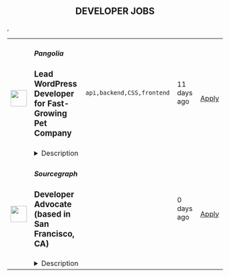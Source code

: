 <div align="center"><h2>DEVELOPER JOBS</h2></div><table><tr>
                <td width="100" height="100" rowspan="2">
                    <img src="https://remotive.com/job/1854159/logo" width="38px" height="auto">
                </td>
                <td width="300">
                    <h5>Pangolia</h5>
                    <h3>Lead WordPress Developer for Fast-Growing Pet Company</h3>
                </td>
                <td width="300">
                    <code>api,backend,CSS,frontend</code>
                </td>
                <td width="200">
                <text>11 days ago</text>
                </td>
                <td width="100" rowspan="2">
                <a href="https://remotive.com/remote-jobs/software-dev/lead-wordpress-developer-for-fast-growing-pet-company-1854159" align="right" target="_blank">Apply</a>
                </td>
            </tr>
            <tr>
                <td colspan="3">
                <details><summary>Description</summary>
                <p class="MsoNormal" style="margin-bottom: 0cm; line-height: normal;"><span style="mso-fareast- mso-font-kerning: 0pt; mso-ligatures: none; mso-ansi-language: #2000; mso-fareast-language: #2000;">(btw, here's a quick video that explains the position: <a href="https://youtu.be/s8aW66ZB8_o?feature=shared" rel="nofollow"><span style="color: blue;">https://youtu.be/s8aW66ZB8_o?feature=shared</span></a>)<br><strong><br></strong></span><strong><span style="mso-fareast-mso-bidi-mso-font-kerning: 0pt; mso-ligatures: none; mso-ansi-language: #2000; mso-fareast-language: #2000;">👉</span></strong><strong><span style="mso-fareast-mso-font-kerning: 0pt; mso-ligatures: none; mso-ansi-language: #2000; mso-fareast-language: #2000;"> Are you a talented web developer who loves WordPress? And do you get excited about building new features that will be used by millions of pet lovers every month? Then this could very well be the opportunity for you!</span></strong></p>
<p> </p>
<p class="MsoNormal" style="margin-bottom: 0cm; line-height: normal;"><span style="mso-fareast- mso-font-kerning: 0pt; mso-ligatures: none; mso-ansi-language: #2000; mso-fareast-language: #2000;"><br>We’re <a href="https://pangolia.com/" rel="nofollow"><span style="color: blue;">Pangolia</span></a>—one of the fastest-growing pet companies, and we’re on a mission to create the biggest, most helpful pet company in the world. Our largest sites: <a href="https://www.catster.com/" rel="nofollow"><span style="color: blue;">Catster.com</span></a>, <a href="https://www.dogster.com/" rel="nofollow"><span style="color: blue;">Dogster.com</span></a>, <a href="https://www.hepper.com/" rel="nofollow"><span style="color: blue;">Hepper.com</span></a>, and <a href="https://petkeen.com/" rel="nofollow"><span style="color: blue;">PetKeen.com</span></a> are visited by more than 60 million pet lovers every year, and we’re undergoing rapid growth.</span></p>
<p> </p>
<p class="MsoNormal" style="margin-bottom: 0cm; line-height: normal;"><span style="mso-fareast- mso-font-kerning: 0pt; mso-ligatures: none; mso-ansi-language: #2000; mso-fareast-language: #2000;"><br>Our media sites are all built on WordPress, and our own cat furniture e-commerce brand, Hepper, is running on WooCommerce.</span></p>
<p> </p>
<p class="MsoNormal" style="margin-bottom: 12.0pt; line-height: normal;"><span style="mso-fareast- mso-font-kerning: 0pt; mso-ligatures: none; mso-ansi-language: #2000; mso-fareast-language: #2000;"><br>In this position you would be the lead web developer, which will consist of fixing the issues that come up, proactively keeping our sites secure, and building new things.</span></p>
<p> </p>
<p class="MsoNormal" style="margin-bottom: 12.0pt; line-height: normal;"><span style="mso-fareast- mso-font-kerning: 0pt; mso-ligatures: none; mso-ansi-language: #2000; mso-fareast-language: #2000;">We’re a 100% remote company so you’d have the freedom to work from anywhere. It's a full-time position (40 hours a week), yet you get to plan your own schedule and work whenever you want. You will become an integral member of our team at Pangolia consisting of a diverse group of more than 80 talented individuals from all over the world, joining us on our united goal of building the biggest, most helpful pet company in the world.</span></p>
<p> </p>
<p class="MsoNormal" style="margin-bottom: 12.0pt; line-height: normal;"><span style="mso-fareast- mso-bidi-mso-font-kerning: 0pt; mso-ligatures: none; mso-ansi-language: #2000; mso-fareast-language: #2000;">📌</span><span style="mso-fareast- mso-font-kerning: 0pt; mso-ligatures: none; mso-ansi-language: #2000; mso-fareast-language: #2000;"> Note: we’re a fast-paced kickass team with very high expectations of ourselves and each other, and <strong>we work really hard</strong>. The webdev department needs to become kickass, so this position will definitely require working on some weekends.</span></p>
<p> </p>
<p class="MsoNormal" style="margin-bottom: 12.0pt; line-height: normal;"><span style="mso-fareast- mso-bidi-mso-font-kerning: 0pt; mso-ligatures: none; mso-ansi-language: #2000; mso-fareast-language: #2000;">💻</span><span style="mso-fareast- mso-font-kerning: 0pt; mso-ligatures: none; mso-ansi-language: #2000; mso-fareast-language: #2000;"> We’re looking for a fullstack developer. However, for this position, <strong>it is much more important to be great at backend coding than frontend design</strong>. Our sites already look great on the front end, but it’s mainly on the back end where a lot of work needs to be done. (we also have graphic designers on our team)</span></p>
<p> </p>
<p class="MsoNormal" style="margin-bottom: 12.0pt; line-height: normal;"><span style="mso-fareast- mso-bidi-mso-font-kerning: 0pt; mso-ligatures: none; mso-ansi-language: #2000; mso-fareast-language: #2000;">💬</span><span style="mso-fareast- mso-font-kerning: 0pt; mso-ligatures: none; mso-ansi-language: #2000; mso-fareast-language: #2000;"> <strong>Strong communication and team collaboration skills are a MUST. </strong>We're a remote company, so great communication is a fundamental part of making the company thrive.</span></p>
<p> </p>
<p class="MsoNormal" style="margin-bottom: 12.0pt; line-height: normal;"><span style="mso-fareast- mso-font-kerning: 0pt; mso-ligatures: none; mso-ansi-language: #2000; mso-fareast-language: #2000;">—&gt; All in all, this is a great opportunity if you’re an amazing developer looking to rapidly grow your skills whilst working alongside peers who are at the top of their field.</span></p>
<p> </p>
<div class="h2" style="margin-bottom: 0cm; line-height: normal;"><strong><span style="mso-fareast- mso-font-kerning: 0pt; mso-ligatures: none; mso-ansi-language: #2000; mso-fareast-language: #2000;">Big projects in front of us right now:</span></strong></div>
<div class="h2" style="margin-bottom: 0cm; line-height: normal;"> </div>
<ol style="">
<li style=""><span style="mso-fareast- mso-font-kerning: 0pt; mso-ligatures: none; mso-ansi-language: #2000; mso-fareast-language: #2000;">Make Catster.com, Dogster.com, PetKeen.com, and Hepper.com the fastest loading websites when compared to our competitors, and have fewer display ads than the competition.<br></span></li>
<li style=""><span style="mso-fareast- mso-font-kerning: 0pt; mso-ligatures: none; mso-ansi-language: #2000; mso-fareast-language: #2000;">Build out the Hepper.com e-commerce experience: revamping checkout pages, category pages, product listings, and making sure that data analytics on Hepper is properly configured.<br></span></li>
<li style=""><span style="mso-fareast- mso-font-kerning: 0pt; mso-ligatures: none; mso-ansi-language: #2000; mso-fareast-language: #2000;">Clearing the big backlog of tasks that has piled up over the last couple of months. We are behind, and we have lots to do, so it’s important that you hit the ground running!</span></li>
<li style=""><span style="mso-fareast- mso-font-kerning: 0pt; mso-ligatures: none; mso-ansi-language: #2000; mso-fareast-language: #2000;">In this role, you would over the next 3-4 months hire 1-2 developers in your department. So, it’s crucial that you’re excited about managing, inspiring, and doing code reviews with other developers too.</span></li>
</ol>
<p> </p>
<p class="MsoNormal" style="margin-bottom: 0cm; line-height: normal;"><strong><span style="mso-fareast- mso-font-kerning: 0pt; mso-ligatures: none; mso-ansi-language: #2000; mso-fareast-language: #2000;">You will be responsible for<br></span></strong></p>
<ul style="">
<li class="MsoNormal" style=""><span style="mso-fareast-mso-font-kerning: 0pt; mso-ligatures: none; mso-ansi-language: #2000; mso-fareast-language: #2000;">Making the webdev department kickass: catching up with the backlog of tasks, and being an amazing communicator.</span></li>
<li class="MsoNormal" style=""><span style="mso-fareast- mso-font-kerning: 0pt; mso-ligatures: none; mso-ansi-language: #2000; mso-fareast-language: #2000;">After 3-4 hiring months: hiring 1-2 web developers who will work under you. It’s therefore important you are excited about hiring, managing, and doing code reviews with developers. We can help teach you the skills to hire and manage developers, though, you must be excited about this for this to work.<br></span></li>
<li class="MsoNormal" style=""><span style="mso-fareast- mso-font-kerning: 0pt; mso-ligatures: none; mso-ansi-language: #2000; mso-fareast-language: #2000;">Developing new tools and software that help millions of pet lovers every month (could for example be to develop a Puppy Weight Chart Tool / Calculator that helps pet owners predict how fast, and how big their dog will grow)</span></li>
<li class="MsoNormal" style=""><span style="mso-fareast- mso-font-kerning: 0pt; mso-ligatures: none; mso-ansi-language: #2000; mso-fareast-language: #2000;">Developing, testing, and maintaining new features and solutions for our WordPress sites for desktop and mobile browsers that are optimized for high traffic.<br></span></li>
<li class="MsoNormal" style=""><span style="mso-fareast- mso-font-kerning: 0pt; mso-ligatures: none; mso-ansi-language: #2000; mso-fareast-language: #2000;">Create, review, and update technical documentation such as contributing to our development processes, QA procedures, and technical planning</span></li>
<li class="MsoNormal" style=""><span style="mso-fareast- mso-font-kerning: 0pt; mso-ligatures: none; mso-ansi-language: #2000; mso-fareast-language: #2000;">Communicating and supporting our content and marketing departments with dev/IT requests, troubleshooting, fixing bugs<br></span></li>
<li class="MsoNormal" style=""><span style="mso-fareast- mso-font-kerning: 0pt; mso-ligatures: none; mso-ansi-language: #2000; mso-fareast-language: #2000;">Performing scheduled and non-scheduled maintenance and security updates on our WordPress sites</span></li>
<li class="MsoNormal" style=""><span style="mso-fareast- mso-font-kerning: 0pt; mso-ligatures: none; mso-ansi-language: #2000; mso-fareast-language: #2000;">Always proactively being on top of things and securing and protecting our WordPress sites from hackers and malware, as well as eliminating risks<br></span></li>
<li class="MsoNormal" style=""><span style="mso-fareast- mso-font-kerning: 0pt; mso-ligatures: none; mso-ansi-language: #2000; mso-fareast-language: #2000;">Be informed of relevant new technology and best practices</span></li>
</ul>
<p> </p>
<p class="MsoNormal" style="margin-bottom: 0cm; line-height: normal;"><strong><span style="mso-fareast- mso-font-kerning: 0pt; mso-ligatures: none; mso-ansi-language: #2000; mso-fareast-language: #2000;">You are expected to have:</span></strong></p>
<p> </p>
<ul style="" type="disc">
<li class="MsoNormal" style=""><span style="mso-fareast- mso-font-kerning: 0pt; mso-ligatures: none; mso-ansi-language: #2000; mso-fareast-language: #2000;"><span style="mso-fareast- mso-font-kerning: 0pt; mso-ligatures: none; mso-ansi-language: #2000; mso-fareast-language: #2000;">Experience with HTML, CSS, JavaScript/jQuery, and PHP</span></span></li>
<li class="MsoNormal" style=""><span style="mso-fareast- mso-font-kerning: 0pt; mso-ligatures: none; mso-ansi-language: #2000; mso-fareast-language: #2000;"><span style="mso-fareast- mso-font-kerning: 0pt; mso-ligatures: none; mso-ansi-language: #2000; mso-fareast-language: #2000;">Experience with MySQL and managing databases</span></span></li>
<li class="MsoNormal" style=""><span style="mso-fareast- mso-font-kerning: 0pt; mso-ligatures: none; mso-ansi-language: #2000; mso-fareast-language: #2000;"><span style="mso-fareast- mso-font-kerning: 0pt; mso-ligatures: none; mso-ansi-language: #2000; mso-fareast-language: #2000;">Experience with WordPress development (e.g. themes, hooks, filters, plugin API, etc)</span></span></li>
<li class="MsoNormal" style=""><span style="mso-fareast- mso-font-kerning: 0pt; mso-ligatures: none; mso-ansi-language: #2000; mso-fareast-language: #2000;"><span style="mso-fareast- mso-font-kerning: 0pt; mso-ligatures: none; mso-ansi-language: #2000; mso-fareast-language: #2000;">Experience with build tools like Webpack or ViteJS</span></span></li>
<li class="MsoNormal" style=""><span style="mso-fareast- mso-font-kerning: 0pt; mso-ligatures: none; mso-ansi-language: #2000; mso-fareast-language: #2000;"><span style="mso-fareast- mso-font-kerning: 0pt; mso-ligatures: none; mso-ansi-language: #2000; mso-fareast-language: #2000;">Experience with Composer and a basic understanding of autoloading, dependency management, and dependency injection</span></span></li>
<li class="MsoNormal" style=""><span style="mso-fareast- mso-font-kerning: 0pt; mso-ligatures: none; mso-ansi-language: #2000; mso-fareast-language: #2000;"><span style="mso-fareast- mso-font-kerning: 0pt; mso-ligatures: none; mso-ansi-language: #2000; mso-fareast-language: #2000;">Experience with SSH and comfortable with basic terminal usage</span></span></li>
<li class="MsoNormal" style=""><span style="mso-fareast- mso-font-kerning: 0pt; mso-ligatures: none; mso-ansi-language: #2000; mso-fareast-language: #2000;"><span style="mso-fareast- mso-font-kerning: 0pt; mso-ligatures: none; mso-ansi-language: #2000; mso-fareast-language: #2000;">Experience with Git (and GitHub)</span></span></li>
<li class="MsoNormal" style=""><span style="mso-fareast- mso-font-kerning: 0pt; mso-ligatures: none; mso-ansi-language: #2000; mso-fareast-language: #2000;"><span style="mso-fareast- mso-font-kerning: 0pt; mso-ligatures: none; mso-ansi-language: #2000; mso-fareast-language: #2000;">Troubleshooting abilities (ie include finding CSS and JavaScript conflicts using browser developer tools, navigating codebases in theme and plugins, and determining whether a plugin or theme code could be causing a code conflict)</span></span></li>
<li class="MsoNormal" style=""><span style="mso-fareast- mso-font-kerning: 0pt; mso-ligatures: none; mso-ansi-language: #2000; mso-fareast-language: #2000;"><span style="mso-fareast- mso-font-kerning: 0pt; mso-ligatures: none; mso-ansi-language: #2000; mso-fareast-language: #2000;">The ability to take a project on your own and get it done before the deadline</span></span></li>
<li class="MsoNormal" style=""><span style="mso-fareast- mso-font-kerning: 0pt; mso-ligatures: none; mso-ansi-language: #2000; mso-fareast-language: #2000;"><span style="mso-fareast- mso-font-kerning: 0pt; mso-ligatures: none; mso-ansi-language: #2000; mso-fareast-language: #2000;">Strong communication skills. This is a MUST as we work remotely. (most of our communication is written in Slack with occasional calls)</span></span>
<p> </p>
</li>
</ul>
<p class="MsoNormal" style="margin-bottom: 0cm; line-height: normal;"><span style="mso-fareast- mso-font-kerning: 0pt; mso-ligatures: none; mso-ansi-language: #2000; mso-fareast-language: #2000;"> </span></p>
<p class="MsoNormal" style="margin-bottom: 12.0pt; line-height: normal;"><strong><span style="mso-fareast- mso-font-kerning: 0pt; mso-ligatures: none; mso-ansi-language: #2000; mso-fareast-language: #2000;">The Type of Person We Would Love For This Role</span></strong></p>
<p> </p>
<p class="MsoNormal" style="margin-bottom: 0cm; line-height: normal;"><span style="mso-fareast- mso-font-kerning: 0pt; mso-ligatures: none; mso-ansi-language: #2000; mso-fareast-language: #2000;">—&gt; You are a dependable, friendly communicator</span></p>
<p> </p>
<p class="MsoNormal" style="margin-bottom: 0cm; line-height: normal;"><span style="mso-fareast- mso-font-kerning: 0pt; mso-ligatures: none; mso-ansi-language: #2000; mso-fareast-language: #2000;">—&gt; You’re passionate about solving problems with smart and elegant programming solutions. Your code is clean, understandable, and well-commented</span></p>
<p> </p>
<p class="MsoNormal" style="margin-bottom: 0cm; line-height: normal;"><span style="mso-fareast- mso-font-kerning: 0pt; mso-ligatures: none; mso-ansi-language: #2000; mso-fareast-language: #2000;">—&gt; You’re a self-starter who loves taking initiative and seeing things through to completion.</span></p>
<p> </p>
<p class="MsoNormal" style="margin-bottom: 0cm; line-height: normal;"><span style="mso-fareast- mso-font-kerning: 0pt; mso-ligatures: none; mso-ansi-language: #2000; mso-fareast-language: #2000;">—&gt; You have the curiosity and desire to learn and grow your skills and discover new modern practices and follow the latest trends in WordPress</span></p>
<p> </p>
<p class="MsoNormal" style="margin-bottom: 12.0pt; line-height: normal;"><span style="mso-fareast- mso-font-kerning: 0pt; mso-ligatures: none; mso-ansi-language: #2000; mso-fareast-language: #2000;">—&gt; You’re able to juggle around and work on different projects and side tasks on a weekly basis. While we wish we could focus on one thing for weeks at a time to make it perfect, that’s often not the reality in a competitive market.</span></p>
<p> </p>
<p class="MsoNormal" style="margin-bottom: 0cm; line-height: normal;"><strong><span style="mso-fareast- mso-font-kerning: 0pt; mso-ligatures: none; mso-ansi-language: #2000; mso-fareast-language: #2000;">Benefits/Perks when working at Pangolia</span></strong></p>
<p> </p>
<p class="MsoNormal" style="margin-bottom: 0cm; line-height: normal;"><span style="mso-fareast- mso-bidi-mso-font-kerning: 0pt; mso-ligatures: none; mso-ansi-language: #2000; mso-fareast-language: #2000;">🌏</span><span style="mso-fareast- mso-font-kerning: 0pt; mso-ligatures: none; mso-ansi-language: #2000; mso-fareast-language: #2000;"> Work from anywhere (we’re 100% remote)</span></p>
<p> </p>
<p class="MsoNormal" style="margin-bottom: 0cm; line-height: normal;"><span style="mso-fareast- mso-bidi-mso-font-kerning: 0pt; mso-ligatures: none; mso-ansi-language: #2000; mso-fareast-language: #2000;">💡</span><span style="mso-fareast- mso-font-kerning: 0pt; mso-ligatures: none; mso-ansi-language: #2000; mso-fareast-language: #2000;"> Work with a hard-working, talented team of kickass people</span></p>
<p> </p>
<p class="MsoNormal" style="margin-bottom: 0cm; line-height: normal;"><span style="mso-fareast- mso-bidi-mso-font-kerning: 0pt; mso-ligatures: none; mso-ansi-language: #2000; mso-fareast-language: #2000;">🕑</span><span style="mso-fareast- mso-font-kerning: 0pt; mso-ligatures: none; mso-ansi-language: #2000; mso-fareast-language: #2000;"> Flexible work hours, you get to plan your own schedule and work whenever you want</span></p>
<p> </p>
<p class="MsoNormal" style="margin-bottom: 0cm; line-height: normal;"><span style="mso-fareast- mso-bidi-mso-font-kerning: 0pt; mso-ligatures: none; mso-ansi-language: #2000; mso-fareast-language: #2000;">🌴</span><span style="mso-fareast- mso-font-kerning: 0pt; mso-ligatures: none; mso-ansi-language: #2000; mso-fareast-language: #2000;"> Company retreats! (we just did a company retreat in Phuket, Thailand!)</span></p>
<p> </p>
<p class="MsoNormal" style="margin-bottom: 0cm; line-height: normal;"><span style="mso-fareast- mso-bidi-mso-font-kerning: 0pt; mso-ligatures: none; mso-ansi-language: #2000; mso-fareast-language: #2000;">💰</span><span style="mso-fareast- mso-font-kerning: 0pt; mso-ligatures: none; mso-ansi-language: #2000; mso-fareast-language: #2000;"> Your payment is paid biweekly (You’re paid every two weeks)</span></p>
<p> </p>
<p class="MsoNormal" style="margin-bottom: 0cm; line-height: normal;"><strong><span style="mso-fareast- mso-bidi-mso-font-kerning: 0pt; mso-ligatures: none; mso-ansi-language: #2000; mso-fareast-language: #2000;">💻</span></strong><span style="mso-fareast- mso-font-kerning: 0pt; mso-ligatures: none; mso-ansi-language: #2000; mso-fareast-language: #2000;"> We encourage you to find a working environment that suits your needs the best if working from home every single day isn’t for you. (We’ll cover monthly membership and/or day passes for co-working spaces.)<br></span><span style="mso-fareast-mso-bidi-mso-font-kerning: 0pt; mso-ligatures: none; mso-ansi-language: #2000; mso-fareast-language: #2000;">⛱️</span><span style="mso-fareast-mso-font-kerning: 0pt; mso-ligatures: none; mso-ansi-language: #2000; mso-fareast-language: #2000;"> 21 days of paid time off every year</span></p>
<p> </p>
<p class="MsoNormal" style="margin-bottom: 0cm; line-height: normal;"><span style="mso-fareast- mso-bidi-mso-font-kerning: 0pt; mso-ligatures: none; mso-ansi-language: #2000; mso-fareast-language: #2000;">🤝</span><span style="mso-fareast- mso-font-kerning: 0pt; mso-ligatures: none; mso-ansi-language: #2000; mso-fareast-language: #2000;"> Your work with a great, talented team that produces a high-growth work environment (we move fast)</span></p>
<p> </p>
<p class="MsoNormal" style="margin-bottom: 12.0pt; line-height: normal;"><span style="mso-fareast- mso-bidi-mso-font-kerning: 0pt; mso-ligatures: none; mso-ansi-language: #2000; mso-fareast-language: #2000;">📈</span><span style="mso-fareast- mso-font-kerning: 0pt; mso-ligatures: none; mso-ansi-language: #2000; mso-fareast-language: #2000;"> Opportunity to move up in the company, and earn higher pay and bonuses</span></p>
<p> </p>
<p class="MsoNormal" style="margin-bottom: 0cm; line-height: normal;"><strong><span style="mso-fareast- mso-font-kerning: 0pt; mso-ligatures: none; mso-ansi-language: #2000; mso-fareast-language: #2000;">Some things to know about our workflow</span></strong></p>
<p> </p>
<ul style="" type="disc">
<li class="MsoNormal" style=""><span style="mso-fareast- mso-font-kerning: 0pt; mso-ligatures: none; mso-ansi-language: #2000; mso-fareast-language: #2000;"><span style="mso-fareast- mso-font-kerning: 0pt; mso-ligatures: none; mso-ansi-language: #2000; mso-fareast-language: #2000;">Every Monday, we have a one-on-one Zoom meeting to discuss our goals, whether you are meeting your goals, what went well, what did not go well, and so on.</span></span>
<p> </p>
</li>
<li class="MsoNormal" style=""><span style="mso-fareast- mso-font-kerning: 0pt; mso-ligatures: none; mso-ansi-language: #2000; mso-fareast-language: #2000;"><span style="mso-fareast- mso-font-kerning: 0pt; mso-ligatures: none; mso-ansi-language: #2000; mso-fareast-language: #2000;">You would work directly with the CEO, Simon, who trusts you with your responsibility areas and empowers you to come up with and for you to find the solutions. In other words: this role has a lot of freedom for you to work in the way that you think is best for the company. Simon and the team do not micromanage and have no interest in doing so.</span></span>
<p> </p>
</li>
<li class="MsoNormal" style=""><span style="mso-fareast- mso-font-kerning: 0pt; mso-ligatures: none; mso-ansi-language: #2000; mso-fareast-language: #2000;"><span style="mso-fareast- mso-font-kerning: 0pt; mso-ligatures: none; mso-ansi-language: #2000; mso-fareast-language: #2000;">You’re also responsible for maintaining the Github repository of the project you’re working on, committing/pushing/documenting your changes, commenting on your code, and writing SOPs or technical documentation (if necessary). It doesn’t have to be pages long and can be very short and concise. But, as a developer, it makes life so much easier if you can return to your code in the future without having to think too hard about what you did. This is also about being considerate of your teammates' time.</span></span>
<p> </p>
</li>
<li class="MsoNormal" style=""><span style="mso-fareast- mso-font-kerning: 0pt; mso-ligatures: none; mso-ansi-language: #2000; mso-fareast-language: #2000;"><span style="mso-fareast- mso-font-kerning: 0pt; mso-ligatures: none; mso-ansi-language: #2000; mso-fareast-language: #2000;">There must be some overlap in our working hours so you can respond to urgent requests (if any) or chat with your manager or any of our departments on demand if they have an IT question. This means that some extra tasks may arise during the week.</span></span>
<p> </p>
</li>
<li class="MsoNormal" style=""><span style="mso-fareast- mso-font-kerning: 0pt; mso-ligatures: none; mso-ansi-language: #2000; mso-fareast-language: #2000;"><span style="mso-fareast- mso-font-kerning: 0pt; mso-ligatures: none; mso-ansi-language: #2000; mso-fareast-language: #2000;">You might have a day where one of our team members needs something urgent and needs it done the same or the next day, which can be valuable to the company, or a major issue needs to be fixed ASAP, in which case you might have to drop what you're working on and work on that. If your main project's deadline cannot be met because of this (which is understandable), you should be able to communicate this on time.</span></span>
<p> </p>
</li>
<li class="MsoNormal" style=""><span style="mso-fareast- mso-font-kerning: 0pt; mso-ligatures: none; mso-ansi-language: #2000; mso-fareast-language: #2000;"><span style="mso-fareast- mso-font-kerning: 0pt; mso-ligatures: none; mso-ansi-language: #2000; mso-fareast-language: #2000;">However, most of the time you are able to work on your main projects in solitary. We understand that developers need complete focus. You can also chat and ask questions in our Slack channels.</span></span>
<p> </p>
</li>
</ul>
<p class="MsoNormal" style="margin-bottom: 0cm; line-height: normal;"><strong><span style="mso-fareast- mso-font-kerning: 0pt; mso-ligatures: none; mso-ansi-language: #2000; mso-fareast-language: #2000;">The team (and our work culture)</span></strong></p>
<p> </p>
<p class="MsoNormal" style="margin-bottom: 12.0pt; line-height: normal;"><span style="mso-fareast- mso-font-kerning: 0pt; mso-ligatures: none; mso-ansi-language: #2000; mso-fareast-language: #2000;">You’ll get to be part of a 100% remote company consisting of a diverse group of 80 talented individuals from all over the world. The people you will find on the team are veterinarians, marketers, content writers, editors, social media managers, graphics designers, content managers, and a lot more.</span></p>
<p> </p>
<p class="MsoNormal" style="margin-bottom: 12.0pt; line-height: normal;"><span style="mso-fareast- mso-font-kerning: 0pt; mso-ligatures: none; mso-ansi-language: #2000; mso-fareast-language: #2000;">And you’ll get to join us on our united mission of improving the lives of pets and those who care for them. We dream big, and our mission is to become the biggest, most helpful pet company in the world.</span></p>
<p> </p>
<p class="MsoNormal" style="margin-bottom: 12.0pt; line-height: normal;"><span style="mso-fareast- mso-font-kerning: 0pt; mso-ligatures: none; mso-ansi-language: #2000; mso-fareast-language: #2000;">You’ll get to be part of a company that’s undergoing hyper-growth, and the fast-paced work environment that comes with it.</span></p>
<p> </p>
<p class="MsoNormal" style="margin-bottom: 12.0pt; line-height: normal;"><span style="mso-fareast- mso-font-kerning: 0pt; mso-ligatures: none; mso-ansi-language: #2000; mso-fareast-language: #2000;">And we’ve managed to grow at a healthy pace without ever sacrificing our culture and values.</span></p>
<p> </p>
<p class="MsoNormal" style="margin-bottom: 12.0pt; line-height: normal;"><span style="mso-fareast- mso-font-kerning: 0pt; mso-ligatures: none; mso-ansi-language: #2000; mso-fareast-language: #2000;">Our company culture is focused on work and collaboration, but also being open to the casual humor and chatter that makes us get to know each other.</span></p>
<p> </p>
<p class="MsoNormal" style="margin-bottom: 0cm; line-height: normal;"><span style="mso-fareast- mso-font-kerning: 0pt; mso-ligatures: none; mso-ansi-language: #2000; mso-fareast-language: #2000;">We value the freedom of being able to work from anywhere, trust, and collaboration.</span></p>
<img src="https://remotive.com/job/track/1854159/blank.gif?source=public_api" alt=""/>
                </details>
                </td>
            </tr>,<tr>
                <td width="100" height="100" rowspan="2">
                    <img src="https://pbs.twimg.com/profile_images/1428393724527190022/4mt5PACL_400x400.png" width="38px" height="auto">
                </td>
                <td width="300">
                    <h5>Sourcegraph</h5>
                    <h3>Developer Advocate (based in San Francisco, CA)</h3>
                </td>
                <td width="300">
                    <code></code>
                </td>
                <td width="200">
                <text>0 days ago</text>
                </td>
                <td width="100" rowspan="2">
                <a href="https://boards.greenhouse.io/sourcegraph91/jobs/4913314004" align="right" target="_blank">Apply</a>
                </td>
            </tr>
            <tr>
                <td colspan="3">
                <details><summary>Description</summary>
                
    <div class="content-intro"><h3>ALL SOURCEGRAPH ROLES ARE FULLY REMOTE</h3>
<h2><span style="color: #a112ff;">Who we are</span></h2>
<p>Our mission at Sourcegraph is to make it so that&nbsp;<a class="c-link" href="https://handbook.sourcegraph.com/strategy-goals/strategy" target="_blank" data-stringify-link="https://handbook.sourcegraph.com/strategy-goals/strategy" data-sk="tooltip_parent">everyone can code</a>, not just ~0.1% of the population. Our code graph powers Cody, the most powerful and accurate AI coding assistant, as well as our Code Search product, which helps devs explore their entire codebase and make large-scale migrations and security fixes. We’re building software that builds software, and in doing so we’re making devs more productive and preparing for a world where a lot more code gets written.</p>
<p>It’s an exciting time to join Sourcegraph. AI has taken over the world, and we’ve spent the last 10 years building infrastructure that’s integral to making AI generated code more powerful and accurate. Our customers include 4/5 FAANG companies, 4 of the top 10 banks, government organizations, Uber, Plaid, and many other companies building the software that pushes the world forward. We’ve raised $225M at a $2.625B valuation from <a class="c-link" href="https://techcrunch.com/2021/07/13/sourcegraph-raises-125m-series-d-on-2-6b-valuation-for-universal-code-search-tool/" target="_blank" data-stringify-link="https://techcrunch.com/2021/07/13/sourcegraph-raises-125m-series-d-on-2-6b-valuation-for-universal-code-search-tool/" data-sk="tooltip_parent">Andreessen Horowitz</a>,&nbsp;<a class="c-link" href="https://about.sourcegraph.com/blog/series-c-with-sequoia/" target="_blank" data-stringify-link="https://about.sourcegraph.com/blog/series-c-with-sequoia/" data-sk="tooltip_parent">Sequoia</a>,&nbsp;<a class="c-link" href="https://www.redpoint.com/companies/sourcegraph/" target="_blank" data-stringify-link="https://www.redpoint.com/companies/sourcegraph/" data-sk="tooltip_parent">Redpoint</a>,&nbsp;<a class="c-link" href="https://medium.com/craft-ventures/why-we-invested-in-sourcegraph-5ace28317e3d" target="_blank" data-stringify-link="https://medium.com/craft-ventures/why-we-invested-in-sourcegraph-5ace28317e3d" data-sk="tooltip_parent">Craft</a>&nbsp;and others. We’re making ambitious bets on our future and we’re looking to hire exceptional people to join our team as we make Sourcegraph one of the biggest and most influential companies in the world.</p></div>

    <h2><span style="color: rgb(140, 51, 236);">Working hours</span></h2>
<p>While Sourcegraph is fully remote, we require the successful candidate for this role to reside in San Francisco, California. Regular attendance at weekly Developer and AI events in the city is an essential aspect of this position.</p>
<h2><span style="color: rgb(140, 51, 236);">Why this job is exciting</span></h2>
<p><a href="https://about.sourcegraph.com/cody?utm_source=google&amp;utm_medium=cpc&amp;utm_campaign=19895311885&amp;utm_term=sourcegraph%20cody&amp;gclid=CjwKCAjw0ZiiBhBKEiwA4PT9z9jbT-6ncbQS5bLcQHfuIy9Je5bCogDwICrbbZ8Z9TkwiKkenGMuFRoCptEQAvD_BwE">Cody</a> is the best AI coding assistant today, and you'll get to help build it and get it in the hands of millions of devs. (It's also open source and built in public.) AI applied to software engineering will change the world more than any single other technology. We're perfectly positioned to keep building the best coding AI because of our large-scale, deep understanding of code inside the most advanced companies in the world and across the world of public code.</p>
<p>As a Developer Advocate, you will spend 75% of your time engaging with Developers at events in person and 25% of your time creating content and recording videos.</p>
<h2><span style="color: rgb(140, 51, 236);">Job responsibilities</span></h2>
<ul>
<li>Attend 1-3 meet-ups and events in San Francisco weekly</li>
<li>Represent our user community within Sourcegraph</li>
<li>Build apps with Cody in public</li>
<li>Build integrations on top of Cody (such as teaching Cody how to use and gather information from other dev tools, including logging, perf, etc., tools)</li>
<li>Livestream and record demos of what you build, for Twitter, YouTube, Twitch, etc.</li>
<li>Be an incredibly helpful and inspirational member of our dev community yourself and help grow it</li>
<li>Write awesome technical blog posts</li>
<li>Promote Sourcegraph on social media</li>
<li>Help connect our user community growth to our product-led growth engine</li>
<li>Overall, help define what dev advocacy means at Sourcegraph</li>
</ul>
<h2><span style="color: rgb(140, 51, 236);">Skills and experience</span></h2>
<p>Your skill-set:</p>
<ul>
<li>You are intrinsically motivated by Sourcegraph’s mission and <a href="https://about.sourcegraph.com/cody?utm_source=google&amp;utm_medium=cpc&amp;utm_campaign=19895311885&amp;utm_term=sourcegraph%20cody&amp;gclid=CjwKCAjw0ZiiBhBKEiwA4PT9z9jbT-6ncbQS5bLcQHfuIy9Je5bCogDwICrbbZ8Z9TkwiKkenGMuFRoCptEQAvD_BwE">Cody</a>.&nbsp;</li>
<li>Experience as a software engineer or prolific coding</li>
<li>TypeScript skills (<a href="https://sourcegraph.com/github.com/sourcegraph/sourcegraph/-/tree/client/cody">Cody's code</a> is open source)</li>
<li>Able to communicate technical concepts in a simple and engaging way</li>
<li>Experience creating high-quality technical writing and videos</li>
<li>Experience working in a high-agency environment that requires ownership</li>
</ul>
<p>&nbsp;Bonus Points:</p>
<ul>
<li>You’ve established a strong following on social media platforms</li>
</ul>
<h2><span style="color: rgb(140, 51, 236);">Level</span></h2>
<p>This job is an IC2-IC3.&nbsp; You can read more about <a href="https://handbook.sourcegraph.com/benefits-pay-perks/pay-expenses/compensation/leveling-guide/">our job leveling philosophy</a> in our Handbook.</p>
<h2><span style="color: rgb(140, 51, 236);">Compensation</span></h2>
<p><strong>We pay you an above-average salary</strong> because we want to hire the best people who are fully focused on helping Sourcegraph succeed, not worried about paying bills. You will have the flexibility to work and live anywhere in the world<em> (unless specified otherwise in the job description)</em>, and we’ll never take your location or current/past salary information into account when determining your compensation.&nbsp; As an <a href="https://handbook.sourcegraph.com/company-info-and-process/values/#sts=Open%20and%20transparent">open and transparent </a>company that values equitable and competitive compensation for everyone, our <a href="https://handbook.sourcegraph.com/benefits-pay-perks/pay-expenses/compensation/">compensation ranges are visible</a> to every single Sourcegraph Teammate. To determine your salary, we use a number of market and data-driven salary sources and target the high-end of the range, ensuring that we’re always paying above market regardless of where you live in the world.&nbsp;&nbsp;</p>
<p>The target compensation for this role is $128,314 USD (IC2) and $158,404 (IC3)&nbsp; base.</p>
<p>&nbsp;In addition to our cash compensation, we offer equity (because when we succeed as a company, we want you to succeed, too) and generous <a href="https://handbook.sourcegraph.com/benefits-pay-perks/benefits-perks/">perks &amp; benefits</a>.</p>
<h2><strong><span style="color: #8c33ec;">Interview process</span>&nbsp;</strong></h2>
<p><em><span style="font-weight: 400;">Below is the interview process you can expect for this role (you can read more about </span></em><a href="https://handbook.sourcegraph.com/talent/types_of_interviews"><em><span style="font-weight: 400;">the types of interviews</span></em></a><em><span style="font-weight: 400;"> in our Handbook). It may look like a lot of steps, but rest assured that we move quickly and the steps are designed to help you get the information needed to determine if we’re the right fit for you… Interviewing is a two-way street, after all!&nbsp;</span></em></p>
<p><span style="font-weight: 400;">We expect the interview process to take 4.5</span><span style="font-weight: 400;">&nbsp;</span><span style="font-weight: 400;">hours in total.</span><span style="font-weight: 400;">&nbsp;</span><span style="font-weight: 400;"><br><br></span></p>
<p><strong>👋 Introduction Stage</strong><span style="font-weight: 400;"> - we have initial conversations to get to know you better…</span></p>
<ul>
<li style="font-weight: 400;"><span style="font-weight: 400;">[30m] </span><a href="https://handbook.sourcegraph.com/departments/people-talent/talent/process/types_of_interviews/#recruiter-screen"><span style="font-weight: 400;">Recruiter Screen</span></a><span style="font-weight: 400;"> with Kelsey Nagel</span></li>
<li style="font-weight: 400;"><span style="font-weight: 400;">[30m] </span><a href="https://handbook.sourcegraph.com/departments/people-talent/talent/process/types_of_interviews/#hiring-manager-screen"><span style="font-weight: 400;">Hiring Manager Screen</span></a> with Ado Kukic</li>
</ul>
<p><strong>🧑‍💻 Team Interview Stage</strong><span style="font-weight: 400;"> - we then delve into your experience in more depth and introduce you to members of the team…</span></p>
<ul>
<li style="font-weight: 400;"><span style="font-weight: 400;">[60m] </span><a href="https://handbook.sourcegraph.com/departments/people-talent/talent/process/types_of_interviews/#resume-deep-dive"><span style="font-weight: 400;">Resume Deep Dive</span></a> with Kelsey Nagel and Ado Kukic</li>
<li>[60m]&nbsp;<a href="https://handbook.sourcegraph.com/departments/people-talent/talent/process/types_of_interviews/#developer-relations-working-session">Working Session</a>&nbsp;with Alex Isken, Justin Dorfman, Raman Sharma, Beyang Liu, Ado Kukic, Amie Rotherham</li>
<li>[45m]&nbsp;<a href="https://about.sourcegraph.com/handbook/talent/types_of_interviews#cross-functional-team-collaboration-interview">Cross-functional team collaboration</a>&nbsp;with Justin Dorfman and Amie Rotherham&nbsp;</li>
</ul>
<p><strong>🎉 Final Interview Stage </strong><span style="font-weight: 400;">- we move you to our final round, where you meet cross-functional partners and gain a better understanding of our business and values holistically…</span></p>
<ul>
<li style="font-weight: 400;"><span style="font-weight: 400;">[30m] </span><a href="https://handbook.sourcegraph.com/departments/people-talent/talent/process/types_of_interviews/#values-interview"><span style="font-weight: 400;">Values Interview</span></a></li>
<li style="font-weight: 400;"><span style="font-weight: 400;">[30m] </span><a href="https://handbook.sourcegraph.com/departments/people-talent/talent/process/types_of_interviews/#leadership-interview"><span style="font-weight: 400;">Leadership Interview</span></a><span style="font-weight: 400;"> with Quinn Slack or Beyang Liu&nbsp;</span></li>
<li style="font-weight: 400;"><span style="font-weight: 400;">We check references and conduct your background check</span></li>
</ul>
<p><span style="font-weight: 400;">Please note - you are welcome to request additional conversations with anyone you would like to meet, but didn’t get to meet during the interview process. You can learn more about the team&nbsp;<a href="https://handbook.sourcegraph.com/team/">here</a>.&nbsp;</span></p>

    

    <div class="content-conclusion"><h2><span style="color: #a112ff;">Not sure if this is you?</span></h2>
<p><span style="font-weight: 400;">We want a diverse, global team, with a broad range of experience and perspectives. If this job sounds great, but you’re not sure if you qualify, apply anyway! We carefully consider every application, and will either move forward with you, find another team that might be a better fit, keep in touch for future opportunities, or thank you for your time.</span></p>
<h2><span style="color: #a112ff;">Learn more about us</span></h2>
<p><span style="font-weight: 400;">To create a product that serves the needs of all developers, we are building a diverse </span><a href="https://handbook.sourcegraph.com/company-info-and-process/remote"><span style="font-weight: 400;">all-remote team</span></a><span style="font-weight: 400;"> that is </span><a href="https://handbook.sourcegraph.com/team"><span style="font-weight: 400;">distributed across the world</span></a><span style="font-weight: 400;">. Sourcegraph is an equal opportunity workplace; we welcome people from all backgrounds and communities.&nbsp;</span></p>
<p><span style="font-weight: 400;">We provide </span><a href="https://about.sourcegraph.com/handbook/people-ops/compensation"><span style="font-weight: 400;">competitive compensation</span></a><span style="font-weight: 400;"> and </span><a href="https://about.sourcegraph.com/handbook/people-ops/benefits-and-perks"><span style="font-weight: 400;">practical benefits</span></a><span style="font-weight: 400;"> to keep you happy and healthy so that you can do your best work.&nbsp;</span><span style="font-weight: 400;">&nbsp;</span></p>
<p><span style="font-weight: 400;">Learn more about what it is like to work at Sourcegraph by reading </span><a href="https://about.sourcegraph.com/handbook/"><span style="font-weight: 400;">our handbook</span></a><span style="font-weight: 400;">.</span></p>
<p><span style="font-weight: 400;">We want to ensure Sourcegraph is an environment that suits your working style and empowers you to do your best work, so we are eager to answer any questions that you have about us at any point in the interview process.</span></p>
<p><span style="font-weight: 400;">Go back to the </span><a href="https://about.sourcegraph.com/jobs/"><span style="font-weight: 400;">careers page</span></a><span style="font-weight: 400;"> for all open positions.</span></p>
<p>&nbsp;</p>
<p><em><span style="font-weight: 400;">Sourcegraph participates in <a href="https://handbook.sourcegraph.com/departments/people-talent/e-verify/" target="_blank">E-Verify</a> for U.S. Employees</span></em></p></div>

                </details>
                </td>
            </tr>,<tr>
                <td width="100" height="100" rowspan="2">
                    <img src="https://pbs.twimg.com/profile_images/378800000147745937/0fac42c12b433bbbd53ff3e15cd6fca4_400x400.png" width="38px" height="auto">
                </td>
                <td width="300">
                    <h5>MixRank</h5>
                    <h3>Full-Stack Web Developer  - Global/Remote</h3>
                </td>
                <td width="300">
                    <code></code>
                </td>
                <td width="200">
                <text>0 days ago</text>
                </td>
                <td width="100" rowspan="2">
                <a href="https://www.ycombinator.com/companies/mixrank/jobs/TXvOcDb-full-stack-web-developer-global-remote" align="right" target="_blank">Apply</a>
                </td>
            </tr>
            <tr>
                <td colspan="3">
                <details><summary>Description</summary>
                <p>At MixRank, we create B2B SaaS products that enable sales, marketing, finance, and business intelligence teams to accelerate their business with data and insights into their customers. One that provides the most comprehensive database of mobile apps and websites, technographics, companies, and decision makers. It's a platform created with the sole purpose of providing the fastest way for sales reps to build prospect lists, prioritize leads, and contact decision-makers.</p>
<p>We're looking for remote engineers to build web applications and APIs. The ideal candidate is looking to grow into position of technical leadership in product development.</p>
<p>Experience with full-stack web development, Python, PostgreSQL, and Linux is required. Competency or interest in data visualization, UI, UX, and design are desired.</p>
<p>Why Join MixRank? Fully-remote, no HQ office. Team of 32 people across 15+ countries Invested in by Y Combinator, 500 Startups, Mark Cuban. Profitable and growing 50% every year.</p>
<p>Please include your updated resume when applying for this role.</p>

                </details>
                </td>
            </tr>,<tr>
                <td width="100" height="100" rowspan="2">
                    <img src="https://pbs.twimg.com/profile_images/1673959375340290050/x7pNtXQ7_400x400.jpg" width="38px" height="auto">
                </td>
                <td width="300">
                    <h5>Canonical</h5>
                    <h3>Developer Relations Engineer</h3>
                </td>
                <td width="300">
                    <code></code>
                </td>
                <td width="200">
                <text>0 days ago</text>
                </td>
                <td width="100" rowspan="2">
                <a href="https://canonical.com/careers/3655681" align="right" target="_blank">Apply</a>
                </td>
            </tr>
            <tr>
                <td colspan="3">
                <details><summary>Description</summary>
                
      <p>As the publisher of Ubuntu we serve millions of developers, building for the cloud, IoT and data science. We aim to make open source easier and more reliable for innovators and enterprises.</p>
<p>We have created a new Developer Relations team to engage directly with open source communities and developer-centric organisations. We hope both to communicate our vision and products for better open source development experiences, and also to have a better feedback loop from those audiences to shape our offerings and priorities.</p>
<p>A Developer Relations Engineer is a technical expert, strategist and communicator with deep empathy for developers. This discipline combines practical engineering skills with firm diplomacy across organisational boundaries, in both directions. Like our audience, a Developer Relations Engineer is never satisfied with the status quo, and is driven by an insatiable curiosity to find better ways to get things done. They are problem-solvers and inventors, who understand people's needs and love the way that tools can be adapted to meet them. They stay current with tech trends and provide insights and guidance while fostering innovation.</p>
<p>Location: we are building our initial DevRel team in Europe, Middle East, African and American time zones</p>
<h2>What your day will look like</h2>
<ul>
<li>Contribute to product management team meetings</li>
<li>Maintain conversations with developer community members</li>
<li>Engage on IRC, social media, product forums, meet-ups and more</li>
<li>Collaborate across Canonical teams</li>
<li>Solve specific technical problems that users or colleagues have identified</li>
<li>Contribute to technical documentation</li>
<li>Work on technical articles, presentations or workshops&nbsp;</li>
<li>Identify new opportunities in developer experience</li>
<li>Present at conferences, meetups or technical events</li>
</ul>
<h2>What we are looking for in you</h2>
<ul>
<li>An exceptional academic track record from both high school and university</li>
<li>Undergraduate degree in Computer Science or STEM, or a compelling narrative about your alternative path</li>
<li>Drive and a track record of going above-and-beyond expectations</li>
<li>Developer with a demonstrable engagement in open-source software</li>
<li>Well-organised, self-starting and able to deliver to schedule</li>
<li>Professional manner interacting with colleagues, partners, and community</li>
<li>Experience of Linux software packaging (deb, rpm or snap)</li>
<li>Contributor to open-source communities, software and documentation</li>
<li>An engaging, vivacious speaker and presenter</li>
<li>Effective, tactful, empathetic and confident</li>
<li>Builds trust, relationships and confidence</li>
<li>Result-oriented, with a personal drive to meet commitments&nbsp;</li>
<li>Ability to travel twice a year, for company events up to two weeks each</li>
<li>Ability to travel in addition to upstream and industry events</li>
</ul>
<h2>Additional skills that you might also bring</h2>
<ul>
<li>Experience in a developer advocacy or community role</li>
<li>Ops and system administration experience</li>
<li>Performance engineering and security experience</li>
</ul>
<h2>What we offer you</h2>
<p>We consider geographical location, experience, and performance in shaping compensation worldwide. We revisit compensation annually (and more often for graduates and associates) to ensure we recognise outstanding performance. In addition to base pay, we offer a performance-driven annual bonus. We provide all team members with additional benefits, which reflect our values and ideals. We balance our programs to meet local needs and ensure fairness globally.</p>
<ul>
<li>Distributed work environment with twice-yearly team sprints in person</li>
<li>Personal learning and development budget of USD 2,000 per year</li>
<li>Annual compensation review</li>
<li>Recognition rewards</li>
<li>Annual holiday leave</li>
<li>Maternity and paternity leave</li>
<li>Employee Assistance Programme</li>
<li>Opportunity to travel to new locations to meet colleagues</li>
<li>Priority Pass, and travel upgrades for long haul company events</li>
</ul>
<h2>About Canonical</h2>
<p>Canonical is a pioneering tech firm at the forefront of the global move to open source. As the company that publishes Ubuntu, one of the most important open source projects and the platform for AI, IoT and the cloud, we are changing the world on a daily basis. We recruit on a global basis and set a very high standard for people joining the company. We expect excellence - in order to succeed, we need to be the best at what we do. Canonical has been a remote-first company since its inception in 2004.​ Working here is a step into the future, and will challenge you to think differently, work smarter, learn new skills, and raise your game.</p>
<h2>Canonical is an equal opportunity employer</h2>
<p>We are proud to foster a workplace free from discrimination. Diversity of experience, perspectives, and background create a better work environment and better products.<a href="https://canonical.com/careers/diversity/identity"> Whatever your identity, we will give your application fair consideration.</a></p>
<p>#LI-remote</p>
<h2><br><br></h2>
    
                </details>
                </td>
            </tr>,<tr>
                <td width="100" height="100" rowspan="2">
                    <img src="https://pbs.twimg.com/profile_images/1673959375340290050/x7pNtXQ7_400x400.jpg" width="38px" height="auto">
                </td>
                <td width="300">
                    <h5>Canonical</h5>
                    <h3>Developer Relations Engineer</h3>
                </td>
                <td width="300">
                    <code></code>
                </td>
                <td width="200">
                <text>0 days ago</text>
                </td>
                <td width="100" rowspan="2">
                <a href="https://canonical.com/careers/5143011" align="right" target="_blank">Apply</a>
                </td>
            </tr>
            <tr>
                <td colspan="3">
                <details><summary>Description</summary>
                
      <p>As the publisher of Ubuntu we serve millions of developers, building for the cloud, IoT and data science. We aim to make open source easier and more reliable for innovators and enterprises.</p>
<p>We have created a new Developer Relations team to engage directly with open source communities and developer-centric organisations. We hope both to communicate our vision and products for better open source development experiences, and also to have a better feedback loop from those audiences to shape our offerings and priorities.</p>
<p>A Developer Relations Engineer is a technical expert, strategist and communicator with deep empathy for developers. This discipline combines practical engineering skills with firm diplomacy across organisational boundaries, in both directions. Like our audience, a Developer Relations Engineer is never satisfied with the status quo, and is driven by an insatiable curiosity to find better ways to get things done. They are problem-solvers and inventors, who understand people's needs and love the way that tools can be adapted to meet them. They stay current with tech trends and provide insights and guidance while fostering innovation.</p>
<p><strong>Location</strong>: <em>we are building our initial DevRel team in Europe, Middle East, African and American time zones</em></p>
<h2>What your day will look like</h2>
<p>In a typical day, a developer relations engineer might:</p>
<ul>
<li>take part in team product meetings, at levels from strategy to day-by-day development progress, contributing insight and expertise</li>
<li>maintain conversations with developer community members wherever they may be found - IRC, social media, product forums, meet-ups and more</li>
<li>work with colleagues in other teams in the company, as part of efforts to help establish commonality and consistent approaches&nbsp;</li>
<li>help solve specific technical problems that users or colleagues have identified&nbsp;</li>
<li>contribute to technical documentation to ensure that developer users' needs are met there</li>
<li>work on technical articles, presentations or workshops&nbsp;</li>
<li>identify new opportunities and directions for improvement in the developer experience we provide</li>
<li>present at conferences, meetups or technical events</li>
</ul>
<h2>What we are looking for in you</h2>
<p>A strong candidate</p>
<ul>
<li>is a programmer or developer with a demonstrable passion for and engagement in open-source software</li>
<li>has worked with real-world challenges developing and deploying software using Linux</li>
<li>has practical hands-on experience of Linux software packaging (including Snaps, debs, charms, rocks, PIP, containers)</li>
<li>understands current software packing issues and trends in the Linux ecosystem&nbsp;</li>
<li>has been a contributor to open-source communities, software and documentation</li>
<li>is an engaging, vivacious speaker and presenter</li>
<li>can work effectively, tactfully, empathetically and confidently in contexts where different parties have different perspectives, needs and understanding</li>
<li>builds trust, relationships and confidence</li>
<li>is willing to travel globally twice a year for company events, as well as to upstream and partner events</li>
</ul>
<h2>Additional skills that you might also bring</h2>
<ul>
<li>previous experience in a developer advocacy or community role</li>
<li>in-depth familiarity with Ubuntu and the Canonical ecosystem of products</li>
</ul>

<h2>What we offer you</h2>
<p>We consider geographical location, experience, and performance in shaping compensation worldwide. We revisit compensation annually (and more often for graduates and associates) to ensure we recognise outstanding performance. In addition to base pay, we offer a performance-driven annual bonus. We provide all team members with additional benefits, which reflect our values and ideals. We balance our programs to meet local needs and ensure fairness globally.</p>
<ul>
<li>Distributed work environment with twice-yearly team sprints in person - we’ve been working remotely since 2004!</li>
<li>Personal learning and development budget of USD 2,000 per year</li>
<li>Annual compensation review</li>
<li>Recognition rewards</li>
<li>Annual holiday leave</li>
<li>Maternity and paternity leave</li>
<li>Employee Assistance Programme</li>
<li>Opportunity to travel to new locations to meet colleagues from your team and others</li>
<li>Priority Pass for travel and travel upgrades for long haul company events</li>
</ul>
<h2>About Canonical</h2>
<p>Canonical is a pioneering tech firm that is at the forefront of the global move to open source. As the company that publishes Ubuntu, one of the most important open source projects and the platform for AI, IoT and the cloud, we are changing the world on a daily basis. We recruit on a global basis and set a very high standard for people joining the company. We expect excellence - in order to succeed, we need to be the best at what we do.</p>
<p>Canonical has been a remote-first company since its inception in 2004.​ Work at Canonical is a step into the future, and will challenge you to think differently, work smarter, learn new skills, and raise your game. Canonical provides a unique window into the world of 21st-century digital business.</p>
<h2>Canonical is an equal opportunity employer</h2>
<p>We are proud to foster a workplace free from discrimination. Diversity of experience, perspectives, and background create a better work environment and better products.<a href="https://canonical.com/careers/diversity/identity"> Whatever your identity, we will give your application fair consideration.</a></p>
<p>#LI-remote&nbsp;</p>

<p><br><br></p>
    
                </details>
                </td>
            </tr>,<tr>
                <td width="100" height="100" rowspan="2">
                    <img src="https://pbs.twimg.com/profile_images/1673959375340290050/x7pNtXQ7_400x400.jpg" width="38px" height="auto">
                </td>
                <td width="300">
                    <h5>Canonical</h5>
                    <h3>Developer Relations Manager</h3>
                </td>
                <td width="300">
                    <code></code>
                </td>
                <td width="200">
                <text>0 days ago</text>
                </td>
                <td width="100" rowspan="2">
                <a href="https://canonical.com/careers/4322699" align="right" target="_blank">Apply</a>
                </td>
            </tr>
            <tr>
                <td colspan="3">
                <details><summary>Description</summary>
                
      <h2>The role of a Developer Relations Manager at Canonical</h2>
<p>The Developer Relations team at Canonical engage with community and enterprise software developers to help them embrace the Canonical approach to open source. We enable community developers and ISVs to deliver their applications to millions of Linux users and devices as snaps, charms, debs and Docker images. We also bring their feedback to engineering teams at Canonical for continuous improvement.</p>
<p>As a Developer Relations Manager, you will lead a team of developer relations engineers who engage with developer communities and ISVs to help them reach the Ubuntu ecosystem. Typically we help them shape their snaps, charms, or Ubuntu-based Docker images, and ensure that Ubuntu is fully enabled in their CI/CD pipelines.</p>
<p>This is a role that requires strong technical grounding in software engineering, Linux and open source communities, container technologies and devops. It is also a management role that requires judgement, empathy and drive. You and your team will represent not only the Ubuntu community but also Canonical as a contributor to the wider Linux ecosystem. You will lead a distributed team and travel internationally 2-4 times per year for engineering sprints, community summits, industry events, and strategic planning sessions.</p>
<p><strong>Location</strong>: This is a Globally remote role.</p>
<h2>What your day will look like</h2>
<ul>
<li>Build and lead a developer relations team at Canonical</li>
<li>Gain a deep understanding of snaps, Juju charms, or Docker containers</li>
<li>Grow the developer community by attracting software developers and ISVs to the platform</li>
<li>Create content to scale up adoption, demonstrate best practices, and showcase new features</li>
<li>Provide input to development teams at Canonical based on feedback from ISVs, developers, and the wider community</li>
<li>Collaborate with software developers, product managers and technical writers on developing documentation</li>
<li>Write ecosystem specific guides, tutorials, release notes, and white papers</li>
<li>Curate existing documentation, performing periodic reviews, triage user feedback/bug reports and determine priorities for remedial work</li>
<li>Engage with the community through various means, including discourse, IRC, social media, conferences, etc</li>
<li>Identify relevant influencers and devising plans on how to effectively engage with them</li>
<li>Deliver training workshops in person and remotely</li>
<li>Represent the platform via speaking engagements at industry events and community conferences</li>
</ul>
<h2>What we are looking for in you</h2>
<ul>
<li>You love technology and working with brilliant people</li>
<li>You are curious, flexible, articulate, and accountable</li>
<li>You value soft skills and are passionate, thoughtful, and self-motivated</li>
<li>You have experience with developer tools and open source projects</li>
<li>You have a clear public record of accomplishments (talks, blog posts, GitHub, Twitter, etc)</li>
<li>You have interest and experience with two or more of the following: Ubuntu Linux - kernel or userspace, DevOps, software development, testing and QA, package management, container technology</li>
<li>You can work autonomously and assume full ownership of objectives as needed</li>
<li>You can be flexible with your time and enjoy working with new technology in a fast-paced environment</li>
<li>You are experienced working with open source communities and understand the workflow of volunteer contributors</li>
</ul>
<h2>Additional skills that you might also bring</h2>
<ul>
<li>Experience as a software developer</li>
<li>Examples of contributions to the Ubuntu Community</li>
<li>Experience with contributing to open source projects</li>
</ul>
<h2>What we offer you</h2>
<p>Your base pay will depend on various factors including your geographical location, level of experience, knowledge and skills. In addition to the benefits above, certain roles are also eligible for additional benefits and rewards including annual bonuses and sales incentives based on revenue or utilisation. Our compensation philosophy is to ensure equity right across our global workforce.</p>
<p>In addition to a competitive base pay, we provide all team members with additional benefits, which reflect our values and ideals. Please note that additional benefits may apply depending on the work location and, for more information on these, you can ask in the later stages of the recruitment process.</p>
<ul>
<li>Fully remote working environment - we’ve been working remotely since 2004!</li>
<li>Personal learning and development budget of 2,000USD per annum</li>
<li>Annual compensation review</li>
<li>Recognition rewards</li>
<li>Annual holiday leave</li>
<li>Parental Leave</li>
<li>Employee Assistance Programme</li>
<li>Opportunity to travel to new locations to meet colleagues at ‘sprints’</li>
<li>Priority Pass for travel and travel upgrades for long haul company events</li>
</ul>
<h2>About Canonical</h2>
<p>Canonical is a pioneering tech firm that is at the forefront of the global move to open source. As the company that publishes Ubuntu, one of the most important open source projects and the platform for AI, IoT and the cloud, we are changing the world on a daily basis. We recruit on a global basis and set a very high standard for people joining the company. We expect excellence - in order to succeed, we need to be the best at what we do.</p>
<p>Canonical has been a remote-first company since its inception in 2004.​ Work at Canonical is a step into the future, and will challenge you to think differently, work smarter, learn new skills, and raise your game. Canonical provides a unique window into the world of 21st-century digital business.</p>
<h2>Canonical is an equal opportunity employer</h2>
<p>We are proud to foster a workplace free from discrimination. Diversity of experience, perspectives, and background create a better work environment and better products. <a href="https://canonical.com/careers/diversity/identity">Whatever your identity, we will give your application fair consideration.</a></p>
<p>#LI-remote</p>
    
                </details>
                </td>
            </tr>,<tr>
                <td width="100" height="100" rowspan="2">
                    <img src="https://pbs.twimg.com/profile_images/1673959375340290050/x7pNtXQ7_400x400.jpg" width="38px" height="auto">
                </td>
                <td width="300">
                    <h5>Canonical</h5>
                    <h3>Senior Observability Platform Developer - Python/Go</h3>
                </td>
                <td width="300">
                    <code></code>
                </td>
                <td width="200">
                <text>0 days ago</text>
                </td>
                <td width="100" rowspan="2">
                <a href="https://canonical.com/careers/2166631" align="right" target="_blank">Apply</a>
                </td>
            </tr>
            <tr>
                <td colspan="3">
                <details><summary>Description</summary>
                
      <p>Canonical seeks an experienced developer with a proven track record in Python and/or Go. As part of the Observability team, you will develop a cloud-native monitoring stack that composes best-in-class open-source monitoring tools. The stack is opinionated, resilient, and scalable, providing deep insights out of the box. The user experience is polished and seamless for the end-users, and its administrators will enjoy smooth, lightweight Day 1 and Day 2 operations.&nbsp;</p>
<p>This is an exciting opportunity for a software engineer passionate about open source software, Linux, Kubernetes, and Observability. Build a rewarding, meaningful career working with the best and brightest people in technology at Canonical, the growing international software company behind Ubuntu.</p>
<p>The monitoring stack will monitor applications running on a mix of cloud technologies such as Kubernetes and OpenStack, as well as bare-metal, virtual machines and containers. The stack will be capable of monitoring applications and infrastructure irrespective of whether they are operated by Juju, and will leverage multiple data sources at various levels of the architecture, including Juju itself, to contextualize the collected telemetry and insights delivered to the end-users.</p>
<p>You can read more about the project <a href="https://grafana.com/blog/2021/10/28/open-source-done-right-why-canonical-adopted-grafana-loki-and-grafana-agent-for-their-new-stack/">here</a> and <a href="https://juju.is/blog/model-driven-observability-part-1">here</a>.</p>
<p><strong>Location: </strong><em>This role will be based remotely in the EMEA and Americas regions</em></p>
<h2>What your day will look like</h2>
<ul>
<li>Collaborate proactively with a globally distributed team</li>
<li>Write, test and document high quality code to create new features</li>
<li>Debug issues and interact with a vibrant community</li>
<li>Review code produced by other engineers</li>
<li>Attend conferences to represent Canonical and the Charmed Observability Stack</li>
<li>Work from home with global travel 2 to 4 weeks for internal and external events</li>
</ul>
<h2>What we are looking for in you</h2>
<ul>
<li>You love technology, observability and working with brilliant people</li>
<li>You value soft skills and are passionate, enterprising, thoughtful, and self-motivated</li>
<li>You have a Bachelor’s or equivalent in Computer Science, STEM or similar degree</li>
<li>You have a proven understanding of the importance of observability and monitoring for keeping software running smoothly</li>
<li>You have strong working knowledge of modern monitoring technologies like Prometheus, Alertmanager, Grafana, Loki, Mimir, etc., and how they fit together</li>
<li>You are a skilled Python developer, preferably with a track record in open source</li>
<li>You have a working knowledge of Go</li>
<li>You have proven, hands-on experience deploying, configuring and using Kubernetes</li>
<li>You are comfortable contributing to open source codebases maintained by other companies, you have a history of driving consensus in groups of multiple stakeholders with different interests and getting the resulting work delivered</li>
<li>You have experience with infrastructure-as-code and configuration management tools</li>
<li>You have interest and experience with two or more of the following: Ubuntu Linux, container images, Debian packaging, snap, distributed systems.</li>
</ul>
<h2>What we offer you</h2>
<p>Your base pay will depend on various factors including your geographical location, level of experience, knowledge and skills. In addition to the benefits above, certain roles are also eligible for additional benefits and rewards including annual bonuses and sales incentives based on revenue or utilisation. Our compensation philosophy is to ensure equity right across our global workforce.&nbsp;&nbsp;</p>
<p>In addition to a competitive base pay, we provide all team members with additional benefits, which reflect our values and ideals. Please note that additional benefits may apply depending on the work location and, for more information on these, please ask your Talent Partner.</p>
<ul>
<li>Fully remote working environment - we’ve been working remotely since 2004!</li>
<li>Personal learning and development budget of 2,000USD per annum</li>
<li>Annual compensation review</li>
<li>Recognition rewards</li>
<li>Annual holiday leave</li>
<li>Parental Leave</li>
<li>Employee Assistance Programme</li>
<li>Opportunity to travel to new locations to meet colleagues at ‘sprints’</li>
<li>Priority Pass for travel and travel upgrades for long haul company events</li>
</ul>
<h2>About Canonical</h2>
<p>Canonical is a pioneering tech firm that is at the forefront of the global move to open source. As the company that publishes Ubuntu, one of the most important open source projects and the platform for AI, IoT and the cloud, we are changing the world on a daily basis. We recruit on a global basis and set a very high standard for people joining the company. We expect excellence - in order to succeed, we need to be the best at what we do.</p>
<p>Canonical has been a remote-first company since its inception in 2004.​ Work at Canonical is a step into the future, and will challenge you to think differently, work smarter, learn new skills, and raise your game. Canonical provides a unique window into the world of 21st-century digital business.</p>
<h2>Canonical is an equal opportunity employer</h2>
<p>We are proud to foster a workplace free from discrimination. Diversity of experience, perspectives, and background create a better work environment and better products. <a href="https://canonical.com/careers/diversity/identity">Whatever your identity, we will give your application fair consideration.</a></p>
<p>#LI-remote&nbsp;</p>
    
                </details>
                </td>
            </tr>,<tr>
                <td width="100" height="100" rowspan="2">
                    <img src="https://pbs.twimg.com/profile_images/1545121577632763912/7FMnABb0_400x400.jpg" width="38px" height="auto">
                </td>
                <td width="300">
                    <h5>Collabora</h5>
                    <h3>CI/Testing Infrastructure Developer (Remote/Anywhere)</h3>
                </td>
                <td width="300">
                    <code></code>
                </td>
                <td width="200">
                <text>0 days ago</text>
                </td>
                <td width="100" rowspan="2">
                <a href="https://jobs.lever.co/collabora/7dd88e28-ffd5-4d6c-b54b-8a6c42cd7e85" align="right" target="_blank">Apply</a>
                </td>
            </tr>
            <tr>
                <td colspan="3">
                <details><summary>Description</summary>
                <div class="section page-centered" data-qa="job-description"><div>Collabora is currently looking for a very technically capable, enthusiastic and passionate Continuous Integration (CI) &amp; Testing Developer to join its ever-growing engineering team.</div><div><br></div><div>As a member of the CI &amp; Testing  team, your primary focus will be to participate in the development,  integration and deployment of Open Source Continuous Integration and  Automated Testing systems in upstream projects. The scope of the work ranges from hardware automation through LAVA, to systems like KernelCI and Mesa CI.</div></div><div class="section page-centered"><div><h3>Responsibilities</h3><ul class="posting-requirements plain-list"><ul><li>Analyse  a project's needs for automated testing and design an implementation plan to discuss with the upstream community and Collabora's customers</li><li>Monitor and identify areas of improvement for existing upstream Continuous Integration systems</li><li>Implement  the CI system by integrating the required dependencies, building the  code at test, deploying it to the device under testing, executing the  tests and distributing and presenting the results</li><li>Represent Collabora at conferences and trade shows to demonstrate and promote our leadership in the open source arena</li><li>Understand client needs and reconcile time constraints, available technologies and resources, and Open Source best practices</li></ul></ul></div></div><div class="section page-centered"><div><h3>Desired Skills</h3><ul class="posting-requirements plain-list"><ul><li>Good understanding of Continuous Integration systems</li><li>Experience with Gitlab CI/CD and/or GitHub Actions</li><li>Experience with Python and Python frameworks such as Django, Flask, FastAPI</li><li>Knowledge of open source development methodologies and relevant open source communities</li><li>Good English language skills (both verbal and written)</li><li>Ability to work and communicate in a fully distributed environment, completely online</li></ul></ul></div></div><div class="section page-centered"><div><h3>Additional Skills - for some projects, possessing any of these skills can be very helpful</h3><ul class="posting-requirements plain-list"><ul><li>Familiarity with the upstream Linux kernel development workflow</li><li>Embedded development experience (firmware, bootloaders, kernel, BSP)</li><li>Knowledge about OpenGL and/or Vulkan GPU drivers</li><li>Sysadmin/DevOps experience</li><li>Fluency with Kubernetes</li></ul></ul></div></div><!--[2022-11-28] [GOLD-2535] Remove payTransparencyV1 when feature flag is fully removed--><div class="section page-centered" data-qa="closing-description"><div>Collabora  is a software consultancy specialising in bringing companies and the  Open Source community together. We combine years of Open Source software  leadership with an understanding of the challenges that businesses, non-profits and governments face. Collabora brings deep technical expertise in  system integration &amp; architecture, graphics, multimedia, web engines  and communications to a number of market verticals, including mobile,  IVI / automotive, set top box / smart TV, and a range of other  specialised embedded applications.</div><div><br></div><div>Collabora  has the unique business model of enabling enterprises to leverage Open  Source software in their solutions. Having worked with notable industry  leading companies in the automotive, aerospace and handset mobile  verticals amongst many others, Collabora has established a broad  customer portfolio.</div><div><br></div><div>#LI-Remote</div></div><div class="section page-centered last-section-apply" data-qa="btn-apply-bottom"><a class="postings-btn template-btn-submit hex-color" data-qa="show-page-apply" href="https://jobs.lever.co/collabora/7dd88e28-ffd5-4d6c-b54b-8a6c42cd7e85/apply">Apply for this job</a></div>
                </details>
                </td>
            </tr>,<tr>
                <td width="100" height="100" rowspan="2">
                    <img src="https://pbs.twimg.com/profile_images/1545121577632763912/7FMnABb0_400x400.jpg" width="38px" height="auto">
                </td>
                <td width="300">
                    <h5>Collabora</h5>
                    <h3>Mesa/Graphics Software Developer (Remote/Anywhere)</h3>
                </td>
                <td width="300">
                    <code></code>
                </td>
                <td width="200">
                <text>0 days ago</text>
                </td>
                <td width="100" rowspan="2">
                <a href="https://jobs.lever.co/collabora/6e42d611-2f86-4c25-9d84-43c39b8f6c3c" align="right" target="_blank">Apply</a>
                </td>
            </tr>
            <tr>
                <td colspan="3">
                <details><summary>Description</summary>
                <div class="section page-centered" data-qa="job-description"><div>We are looking for a passionate and enthusiastic open-source software developer, with contributions to the Mesa 3D Graphics Library, to join our ever growing geographically-distributed Graphics domain team.</div><div>&nbsp;</div><div>The Graphics domain team is contributing to the entire Linux Graphics stack from the Linux kernel up to the Graphics toolkits including but not limited to DRI and kernel-mode graphics drivers, Wayland/Weston, OpenGL, Vulkan, OpenGL/EGL and other open-source Graphics drivers within the Mesa 3D Graphics Library for different customers’ projects in various market verticals.</div></div><div class="section page-centered"><div><h3>Key Responsibilites</h3><ul class="posting-requirements plain-list"><ul><li>Discussing technology with clients and represent Collabora at conferences and trade shows to demonstrate and promote our leadership in the open source arena</li><li>Analysing client problems and designing solutions leveraging open source &nbsp;technologies and Collabora's technical expertise</li><li>Defining and scoping client projects in collaboration with the delivery team</li><li>Contributing publicly to open source projects to ensure Collabora's continuing technical leadership</li><li>Gain working knowledge of customers’ products, applications, technical and business strengths and target markets</li><li>Understanding client needs and reconciling time constraints, available technologies and resources, and open source best practices</li></ul></ul></div></div><div class="section page-centered"><div><h3>Required Skills</h3><ul class="posting-requirements plain-list"><ul><li>Experience with direct contributions to the Mesa 3D Graphics Library: OpenGL, Vulkan, DRI, Gallium drivers...</li><li>Linux experience </li><li>Knowledge of open source development methodologies and relevant open source communities</li><li>Good English language skills (both verbal and written) </li><li>Ability to work and communicate in an online fully distributed environment </li></ul></ul></div></div><div class="section page-centered"><div><h3>Desired Skills</h3><ul class="posting-requirements plain-list"><ul><li>Experience with CI (Jenkins/LAVA, GitLab CI in particular) and testing (Piglit, GL/Vulkan CTS, dEQP) is a plus</li><li>Self learning skill to get sufficient knowledge of Collabora's services,  business model, project delivery life cycle and other related technical  domains</li><li>BS/BA or experience in the role of Engineer</li></ul></ul></div></div><!--[2022-11-28] [GOLD-2535] Remove payTransparencyV1 when feature flag is fully removed--><div class="section page-centered" data-qa="closing-description"><div>Collabora is a software consultancy specializing in bringing companies and the Open Source community together. We combine years of Open Source software leadership with an understanding of the challenges that businesses, non-profits, and governments face. Collabora brings deep technical expertise in system integration &amp; architecture, graphics, multimedia, web engines and communications to a number of market verticals, including mobile, IVI / automotive, set top box / smart TV, and a range of other specialized embedded applications.</div><div><br></div><div>Collabora has the unique business model of enabling enterprises to leverage Open Source software in their solutions. Having worked with notable industry leading companies in the automotive, aerospace and handset mobile verticals amongst many others, Collabora has established a broad customer portfolio.</div><div><br></div><div>#LI-Remote</div></div><div class="section page-centered last-section-apply" data-qa="btn-apply-bottom"><a class="postings-btn template-btn-submit hex-color" data-qa="show-page-apply" href="https://jobs.lever.co/collabora/6e42d611-2f86-4c25-9d84-43c39b8f6c3c/apply">Apply for this job</a></div>
                </details>
                </td>
            </tr>,<tr>
                <td width="100" height="100" rowspan="2">
                    <img src="https://pbs.twimg.com/profile_images/1545121577632763912/7FMnABb0_400x400.jpg" width="38px" height="auto">
                </td>
                <td width="300">
                    <h5>Collabora</h5>
                    <h3>Open Source Software Developer  (Speculative; Remote/Anywhere)</h3>
                </td>
                <td width="300">
                    <code></code>
                </td>
                <td width="200">
                <text>0 days ago</text>
                </td>
                <td width="100" rowspan="2">
                <a href="https://jobs.lever.co/collabora/f38d3f97-a52b-4963-8917-ad8016b43c23" align="right" target="_blank">Apply</a>
                </td>
            </tr>
            <tr>
                <td colspan="3">
                <details><summary>Description</summary>
                <div class="section page-centered" data-qa="job-description"><div>We are always looking for passionate and talented software developers to join our geographically-distributed engineering team. If you do not think your profile can fit any of the other targeted job openings on our web site, as we are eager to learn more about you, just apply to this one and we will definitely look into your application.</div></div><div class="section page-centered"><div><h3>Key Responsibilities</h3><ul class="posting-requirements plain-list"><ul><li>Discussing 	technology with clients and represent Collabora at conferences and  trade shows to demonstrate and promote our leadership in the open  source arena</li><li>Analysing client problems and designing solutions leveraging open source  technologies and Collabora's technical expertise</li><li>Defining and scoping client projects in collaboration with the delivery team</li><li>Contributing publicly to open source projects to ensure Collabora's continuing technical leadership</li><li>Gain working knowledge of customers’ products, applications, technical and business strengths and target markets</li><li>Understanding 	client needs and reconciling time constraints, available technologies and resources, and open source best practices</li></ul></ul></div></div><div class="section page-centered"><div><h3>Desired Skills</h3><ul class="posting-requirements plain-list"><ul><li>Track record of experience in software development is essential</li><li>Knowledge 	of open source development methodologies and good standing in the open source community</li><li>Good English language skills (both verbal and written) </li><li>Ability to work and communicate in an online distributed environment</li><li>Existing familiarity with one or more of Collabora's market verticals is preferable</li><li>BS/BA or experience in the role of Engineer </li><li>Demonstrable contributions to components in open source projects</li><li>Preferable experience with direct development on one (or more) of WebKit, 	Blink, GStreamer, FFMPEG, libav, X11, wayland/weston, Jenkins, OBS, lava, Linux kernel/device drivers, distribution integration, porting</li><li>Self learning skills to get sufficient knowledge of Collabora's services, business model, project delivery life cycle and other related technical domains</li></ul></ul></div></div><!--[2022-11-28] [GOLD-2535] Remove payTransparencyV1 when feature flag is fully removed--><div class="section page-centered" data-qa="closing-description"><div><span style="font-size: 12pt">Collabora is a software consultancy specializing in bringing companies and the Open Source community together. We combine years of Open Source software leadership with an understanding of the challenges that businesses, non-profits, and governments face. Collabora brings deep technical expertise in system integration &amp; architecture, graphics, multimedia, web engines and communications to a number of market verticals, including mobile, IVI / automotive, set top box / smart TV, and a range of other specialized embedded applications.</span></div><div><br></div><div><span style="font-size: 12pt">Collabora has the unique business model of enabling enterprises to leverage Open Source software in their solutions. Having worked with notable industry leading companies in the automotive, aerospace and handset mobile verticals amongst many others, Collabora has established a broad customer portfolio.</span></div><div><br></div><div>#LI-Remote</div></div><div class="section page-centered last-section-apply" data-qa="btn-apply-bottom"><a class="postings-btn template-btn-submit hex-color" data-qa="show-page-apply" href="https://jobs.lever.co/collabora/f38d3f97-a52b-4963-8917-ad8016b43c23/apply">Apply for this job</a></div>
                </details>
                </td>
            </tr>,<tr>
                <td width="100" height="100" rowspan="2">
                    <img src="https://pbs.twimg.com/profile_images/1545121577632763912/7FMnABb0_400x400.jpg" width="38px" height="auto">
                </td>
                <td width="300">
                    <h5>Collabora</h5>
                    <h3>Vulkan/OpenGL Software Developer (Remote/Anywhere)</h3>
                </td>
                <td width="300">
                    <code></code>
                </td>
                <td width="200">
                <text>0 days ago</text>
                </td>
                <td width="100" rowspan="2">
                <a href="https://jobs.lever.co/collabora/bd4a9eb8-528f-4553-a832-ca6949ab46bd" align="right" target="_blank">Apply</a>
                </td>
            </tr>
            <tr>
                <td colspan="3">
                <details><summary>Description</summary>
                <div class="section page-centered" data-qa="job-description"><div>Collabora is looking for a passionate and enthusiastic open-source software developer, with good knowledge of at least one of OpenGL or Vulkan, to join our ever growing geographically-distributed Graphics domain team.</div></div><div class="section page-centered"><div><h3>Required Skills</h3><ul class="posting-requirements plain-list"><ul><li>Good knowledge of at least one of the OpenGL or Vulkan APIs</li><li>Experience developing on Linux systems</li><li>Knowledge of open source development methodologies and relevant open source communities</li><li>Good English language skills (both verbal and written)&nbsp;</li><li>Ability to work and communicate in an online fully distributed environment </li></ul></ul></div></div><div class="section page-centered"><div><h3>Desirable Skills (The below are skills that to some degree will be useful at the start of your career within Collabora. Training and opportunities for development will be offered)</h3><ul class="posting-requirements plain-list"><ul><li>Experience profiling and optimizing application's use of the GPU</li><li>Experience with developing GPU compilers</li><li>Direct contributions to the Mesa 3D Graphics Library</li><li>Experience leading teams to understand and define constraints, requirements and solutions</li><li>Good communication with customers and upstream communities</li><li>Self-learning skills to get sufficient knowledge of Collabora's services,&nbsp;business model, project delivery life cycle and other related technical domains</li><div><br></div></ul></ul></div></div><!--[2022-11-28] [GOLD-2535] Remove payTransparencyV1 when feature flag is fully removed--><div class="section page-centered" data-qa="closing-description"><div>Collabora's Graphics team contributes to the entire Linux Graphics stack, from the Linux kernel up to the display servers, including but not  limited to GPU and display kernel drivers, Wayland/Weston, OpenGL, Vulkan and other open-source graphics drivers within the Mesa 3D Graphics Library for different customers’ projects in various market verticals.</div><div><br></div><div>#LI-Remote</div></div><div class="section page-centered last-section-apply" data-qa="btn-apply-bottom"><a class="postings-btn template-btn-submit hex-color" data-qa="show-page-apply" href="https://jobs.lever.co/collabora/bd4a9eb8-528f-4553-a832-ca6949ab46bd/apply">Apply for this job</a></div>
                </details>
                </td>
            </tr>,<tr>
                <td width="100" height="100" rowspan="2">
                    <img src="https://pbs.twimg.com/profile_images/696718028084482050/ymY3OEPk_400x400.png" width="38px" height="auto">
                </td>
                <td width="300">
                    <h5>CloudLinux</h5>
                    <h3>Full Stack Developer (Python) - Internal Projects & AI - Remote</h3>
                </td>
                <td width="300">
                    <code></code>
                </td>
                <td width="200">
                <text>0 days ago</text>
                </td>
                <td width="100" rowspan="2">
                <a href="https://apply.workable.com/cloudlinux-1/j/5AC92872CE" align="right" target="_blank">Apply</a>
                </td>
            </tr>
            <tr>
                <td colspan="3">
                <details><summary>Description</summary>
                <p>We are seeking a highly skilled and motivated Full Stack Developer with strong analytical skills and expertise in Python and JavaScript to join our team. In this role, you will be working on various internal projects, including projects involving the integration of systems and the use of OpenAI to automate aspects of work. Most projects will be small in scope, and the ability to write clear, easy-to-understand code and complete projects quickly is essential. You will be talking directly with stakeholders, and figuring out the best way to solve the problem. You will go for "works well enough" instead of perfection. Quick, prototype quality work will be preferred to fully engineered projects</p><p>As a Full Stack Developer at our company, you will play a crucial role in developing innovative solutions to help optimize internal processes and replace manual tasks with automated solutions. <br></p><p><strong>As our Full Stack Developer you will;</strong></p><ul> <li>Design, develop, and maintain Python and JavaScript applications for internal projects</li> <li>Talk to stakeholders, and figure out the best way to solve their problems</li> <li>Integrate various systems and work on projects involving the use of OpenAI to automate tasks</li> <li>Write clear, well-structured, and maintainable code that is easy to understand and modify</li> <li>Collaborate with cross-functional teams to develop innovative solutions and optimize internal processes</li> <li>Participate in code reviews to ensure high-quality code and identify areas for improvement</li> <li>Ensure projects are completed quickly and efficiently without compromising quality</li> </ul><h3>Requirements: </h3><ul> <li>Strong analytical and communication skills</li> <li>Ability to pinpoint the problem and come up with the solution</li> <li>Strong expertise in Python and JavaScript programming languages</li> <li>Proficiency in Git for version control</li> <li>Experience with shell scripting and Linux operating system</li> <li>Ability to communicate effectively in English, both in writing and verbally</li> <li>Demonstrated problem-solving skills and ability to work independently as well as in a team environment</li> <li>Quick learner</li> </ul><h3>Benefits: </h3><p><strong>What's in it for you?</strong></p><ul> <li>A focus on professional development;<ul> <li>Training reimbursements</li> <li>Mentor programs</li> <li>Knowledge-Exchange programs</li> <li>Interesting and challenging projects</li> </ul> </li> <li>Flexible working hours</li> <li>Paid 24 days of vacation per year and unlimited sick leave</li> <li>Medical insurance reimbursement</li> <li>Co-working and gym/sports reimbursement</li> <li>The opportunity to receive a reward for the most innovative idea that the company can patent.</li> </ul><em>By applying for this position, you agree with </em><a href="https://cloudlinux.com/privacy-policy" rel="nofollow noreferrer noopener" class="external"><em>Cloudlinux Privacy Policy</em></a><em> and give us your consent to maintain and process your personal data with this respect. Please read our Privacy Policy for more information.</em>
                </details>
                </td>
            </tr>,<tr>
                <td width="100" height="100" rowspan="2">
                    <img src="https://pbs.twimg.com/profile_images/696718028084482050/ymY3OEPk_400x400.png" width="38px" height="auto">
                </td>
                <td width="300">
                    <h5>CloudLinux</h5>
                    <h3>Senior Python Developer AI/ML/NLP - REMOTE/Work Anywhere</h3>
                </td>
                <td width="300">
                    <code></code>
                </td>
                <td width="200">
                <text>0 days ago</text>
                </td>
                <td width="100" rowspan="2">
                <a href="https://apply.workable.com/cloudlinux-1/j/10E2D9BB03" align="right" target="_blank">Apply</a>
                </td>
            </tr>
            <tr>
                <td colspan="3">
                <details><summary>Description</summary>
                <p>CloudLinux stands as a pioneering remote-first entity, deeply committed to its core values: integrity, employee-centricity, embracing remote work, and delivering cost-effective, high-performance Linux infrastructure and security products. Our team is united in mutual support, striving for collective success and fostering a thriving work environment. Discover more at Cloudlinux.com.</p><p>We seek 3 people for this role who will be instrumental in building our team. </p><p></p><p>We are looking for someone who embodies our&nbsp;<strong>company values</strong>:</p><ul> <li> <strong>Curious:</strong>&nbsp;Be willing to do research and design experiments by being hands-on</li> <li> <strong>Tenacious:</strong>&nbsp;Creating something new is hard work, and our Analytics team never gives up</li> <li> <strong>Customer Passion:</strong>&nbsp;Be the backbone of our solution and help us stay ahead of malware developers.</li> <li> <strong>Design for Scale:</strong>&nbsp;Work with the rest of the analytics and engineering team to make web-protection at scale possible</li> <li> <strong>Agile:</strong>&nbsp;Some days you may spend researching and designing experiments while others are spent using your analytical toolbox to surface insights into real-time incidents and file infection.</li> <li> <strong>Roll Up Your Sleeves:</strong>&nbsp;Partner closely internally to learn from others, and succeed as a team.</li> </ul><p></p><p><strong>How you’ll have an impact:</strong></p><ul> <li>Develop automation services using AI/ML/NLP and Large Language Model integrations (code generation, code review, workflow automation) to streamline the company's workflows.</li> <li>Design and prototype new algorithms for code generation, code analysis, and code review with a touch of AI. </li> <li>Review and enhance Python-based services, and their CI/CD workflows.</li> </ul><p></p><p><strong>The benefits you get:</strong></p><ul> <li> <strong>Independence in Action:</strong> We welcome candidates who thrive on working autonomously, taking projects from inception to completion with a self-driven approach.</li> <li> <strong>End-to-End Ownership:</strong> Ideal for those who enjoy overseeing all aspects of a project, ensuring every detail is handled with care and precision.</li> <li> <strong>Dynamic Environment:</strong> If you excel in rapidly changing contexts and can juggle multiple tasks effectively, this role is for you.</li> <li> <strong>Quick Learners Welcome:</strong> Perfect for individuals who can rapidly assimilate new information and skills, adapting to evolving challenges with ease.</li> <li> <strong>Variety and Challenge:</strong> Suited for those who seek a constantly evolving workload, offering a diverse range of tasks and learning opportunities.</li> </ul><h3>Requirements: </h3><p><strong>Past experience you’ll need:</strong></p><ul> <li>5+ years of experience as a Python developer</li> <li>Ability to read/review ANSI C source code</li> <li>Writing code and reviewing others in a shared codebase in Python</li> <li>Understanding and experience in CI/CD workflow using GitLab and git, and automated testing</li> <li>Familiarity with the Linux command line</li> <li>Ability to speak, read, and write in English C1 or better</li> <li>LLM/NLP/ML expertise would be a plus</li> <li>Practical SQL knowledge would be a plus</li> </ul><h3>Benefits: </h3><p><strong>What's in it for you?</strong></p><ul> <li>A focus on professional development; </li> <li>Interesting and challenging projects</li> <li> Flexible working hours</li> <li>Paid one month vacation per year and unlimited sick leave</li> <li>Medical insurance reimbursement</li> <li>Co-working and gym/sports reimbursement</li> <li>The opportunity to receive a reward for the most innovative idea that the company can patent</li> </ul><p><em>By applying for this position, you agree with </em><a href="https://cloudlinux.com/privacy-policy" rel="nofollow noreferrer noopener" class="external"><em>Cloudlinux Privacy Policy</em></a><em> and give us your consent to maintain and process your personal data with this respect. Please read our Privacy Policy for more information.</em></p>
                </details>
                </td>
            </tr></table>